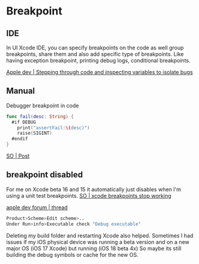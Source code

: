 # Breakpoint

## IDE

In UI Xcode IDE, you can specify breakpoints on the code as well group breakpoints, share them and also add specific type of breakpoints. Like having exception breakpoint, printing debug logs, conditional breakpoints.

[Apple dev | Stepping through code and inspecting variables to isolate bugs](https://developer.apple.com/documentation/xcode/stepping-through-code-and-inspecting-variables-to-isolate-bugs)

## Manual

Debugger breakpoint in code

```swift
func fail(desc: String) {
  #if DEBUG
    print("assertFail:\(desc)")
    raise(SIGINT)
  #endif
}
```
[SO | Post](https://stackoverflow.com/a/37181180/5177704)


## breakpoint disabled

For me on Xcode beta 16 and 15 it automatically just disables when I'm using a unit test breakpoints.
[SO | xcode breakpoints stop working](https://stackoverflow.com/questions/64790/why-arent-xcode-breakpoints-functioning)

[apple dev forum | thread](https://forums.developer.apple.com/forums/thread/744108?answerId=776446022#776446022)


```sh
Product>Scheme>Edit scheme>..
Under Run>info>Executable check "Debug executable"
```

Deleting my build folder and restarting Xcode also helped.
Sometimes I had issues if my iOS physical device was running a beta version and on a new major OS (iOS 17 Xcode) but running (iOS 18 beta 4x)
So maybe its still building the debug symbols or cache for the new OS.
